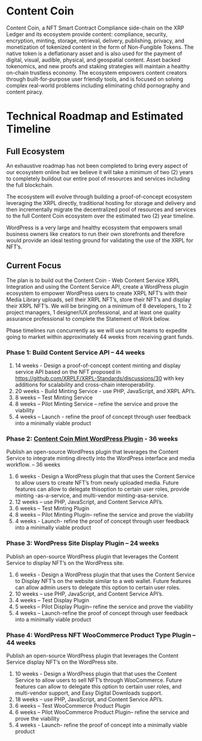 # Content Coin

Content Coin, a NFT Smart Contract Compliance side-chain on the XRP Ledger and its ecosystem provide content: compliance, security, encryption, minting, storage, retrieval, delivery, publishing, privacy, and monetization of tokenized content in the form of Non-Fungible Tokens.  The native token is a deflationary asset and is also used for the payment of digital, visual, audible, physical, and geospatial content. Asset backed tokenomics, and new proofs and staking strategies will maintain a healthy on-chain trustless economy.  The ecosystem empowers content creators through built-for-purpose user friendly tools, and is focused on solving complex real-world problems including eliminating child pornography and content piracy. 


# Technical Roadmap and Estimated Timeline

## Full Ecosystem

An exhaustive roadmap has not been completed to bring every aspect of our ecosystem online but we
believe it will take a minimum of two (2) years to completely buildout our entire pool of resources and
services including the full blockchain.

The ecosystem will evolve through building a proof-of-concept ecosystem leveraging the XRPL directly,
traditional hosting for storage and delivery and then incrementally migrate the decentralized pool of
resources and services to the full Content Coin ecosystem over the estimated two (2) year timeline.

WordPress is a very large and healthy ecosystem that empowers small business owners like creators to
run their own storefronts and therefore would provide an ideal testing ground for validating the use of
the XRPL for NFT’s.

## Current Focus
The plan is to build out the Content Coin - Web Content Service XRPL Integration
and using the Content Service API, create a WordPress plugin ecosystem to empower WordPress users
to create XRPL NFT’s with their Media Library uploads, sell their XRPL NFT’s, store their NFT’s and display
their XRPL NFT’s. We will be bringing on a minimum of 8 developers, 1 to 2 project managers, 1
designer/UX professional, and at least one quality assurance professional to complete the Statement of
Work below.

Phase timelines run concurrently as we will use scrum teams to expedite going to market within
approximately 44 weeks from receiving grant funds.

### Phase 1: Build Content Service API – 44 weeks
1. 14 weeks - Design a proof-of-concept content minting and display service API based on the NFT
proposed in https://github.com/XRPLF/XRPL-Standards/discussions/30 with key additions for
scalability and cross-chain interoperability.
2. 20 weeks - Build Minting Service - use PHP, JavaScript, and XRPL API’s.
3. 8 weeks – Test Minting Service
4. 8 weeks – Pilot Minting Service – refine the service and prove the viability
5. 4 weeks – Launch - refine the proof of concept through user feedback into a minimally viable
product
### Phase 2: [Content Coin Mint WordPress Plugin](https://github.com/jonny827/content-coin-mint) - 36 weeks
Publish an open-source WordPress plugin that leverages the Content Service to integrate
minting directly into the WordPress interface and media workflow. – 36 weeks
1. 6 weeks - Design a WordPress plugin that that uses the Content Service to allow users to
create NFT’s from newly uploaded media. Future features can allow to delegate thisoption to certain user roles, provide minting -as-a-service, and multi-vendor minting-asa-service.
2. 12 weeks – use PHP, JavaScript, and Content Service API’s.
3. 6 weeks – Test Minting Plugin
4. 8 weeks – Pilot Minting Plugin– refine the service and prove the viability
5. 4 weeks - Launch- refine the proof of concept through user feedback into a minimally
viable product
### Phase 3: WordPress Site Display Plugin – 24 weeks
Publish an open-source WordPress plugin that leverages the Content Service to display NFT’s on
the WordPress site.
1. 6 weeks - Design a WordPress plugin that that uses the Content Service to Display NFT’s
on the website similar to a web wallet. Future features can allow admin users to
delegate this option to certain user roles.
2. 10 weeks – use PHP, JavaScript, and Content Service API’s.
3. 4 weeks – Test Display Plugin
4. 5 weeks – Pilot Display Plugin– refine the service and prove the viability
5. 4 weeks – Launch-refine the proof of concept through user feedback into a minimally
viable product
### Phase 4: WordPress NFT WooCommerce Product Type Plugin – 44 weeks
Publish an open-source WordPress plugin that leverages the Content Service display NFT’s on
the WordPress site.
1. 10 weeks - Design a WordPress plugin that that uses the Content Service to allow users
to sell NFT’s through WooCommerce. Future features can allow to delegate this option
to certain user roles, and multi-vendor support, and Easy Digital Downloads support.
2. 18 weeks – use PHP, JavaScript, and Content Service API’s.
3. 6 weeks – Test WooCommerce Product Plugin
4. 6 weeks – Pilot WooCommerce Product Plugin– refine the service and prove the viability
5. 4 weeks - Launch- refine the proof of concept into a minimally viable product
